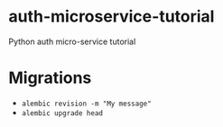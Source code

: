 # auth-microservice-tutorial
Python auth micro-service tutorial


# Migrations
* `alembic revision -m "My message"`
* `alembic upgrade head`